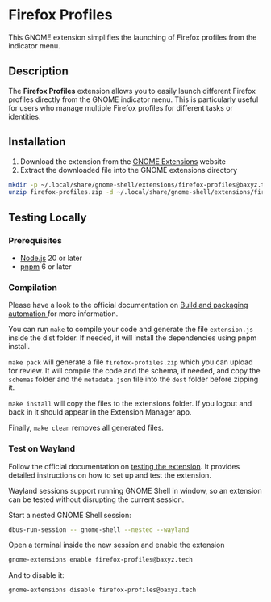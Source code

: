 # Firefox Profiles

This GNOME extension simplifies the launching of Firefox profiles from the indicator menu.

## Description

The **Firefox Profiles** extension allows you to easily launch different Firefox profiles directly from the GNOME indicator menu. This is particularly useful for users who manage multiple Firefox profiles for different tasks or identities.

## Installation

1. Download the extension from the [GNOME Extensions](https://extensions.gnome.org/) website
2. Extract the downloaded file into the GNOME extensions directory

```bash
mkdir -p ~/.local/share/gnome-shell/extensions/firefox-profiles@baxyz.tech
unzip firefox-profiles.zip -d ~/.local/share/gnome-shell/extensions/firefox-profiles@baxyz.tech
```

## Testing Locally

### Prerequisites

- [Node.js](https://nodejs.org/) 20 or later
- [pnpm](https://pnpm.io/) 6 or later

### Compilation

Please have a look to the official documentation on [Build and packaging automation ](https://gjs.guide/extensions/development/typescript.html#build-and-packaging-automation) for more information.

You can run `make` to compile your code and generate the file `extension.js` inside the dist folder. If needed, it will install the dependencies using pnpm install.

`make pack` will generate a file `firefox-profiles.zip` which you can upload for review. It will compile the code and the schema, if needed, and copy the `schemas` folder and the `metadata.json` file into the `dest` folder before zipping it.

`make install` will copy the files to the extensions folder. If you logout and back in it should appear in the Extension Manager app.

Finally, `make clean` removes all generated files.

### Test on Wayland

Follow the official documentation on [testing the extension](https://gjs.guide/extensions/development/creating.html#testing-the-extension). It provides detailed instructions on how to set up and test the extension.

Wayland sessions support running GNOME Shell in window, so an extension can be tested without disrupting the current session.

Start a nested GNOME Shell session:

```bash
dbus-run-session -- gnome-shell --nested --wayland
```

Open a terminal inside the new session and enable the extension    

```bash
gnome-extensions enable firefox-profiles@baxyz.tech
```

And to disable it:
```bash
gnome-extensions disable firefox-profiles@baxyz.tech
```
